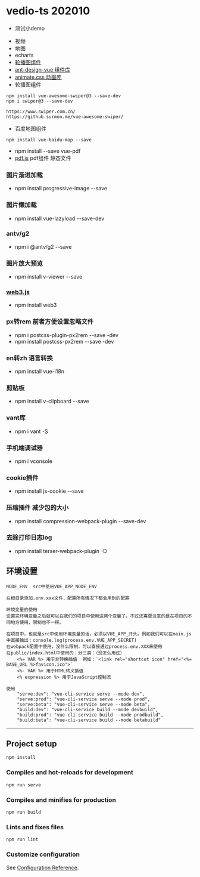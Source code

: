 # vedio-ts 202010

* 测试小demo
- 视频
- 地图
- echarts
- [轮播图组件](https://www.npmjs.com/package/wxp-swiper)
- [ant-design-vue 组件库](https://www.antdv.com/docs/vue/getting-started-cn/)
- [animate.css 动画库](https://animate.style/#usage)
- 轮播图组件
```
npm install vue-awesome-swiper@3 --save-dev
npm i swiper@3 --save-dev

https://www.swiper.com.cn/
https://github.surmon.me/vue-awesome-swiper/
```
- 百度地图组件
```
npm install vue-baidu-map --save
```
- npm install --save vue-pdf
- [pdf.js](https://jackiehao.blog.csdn.net/article/details/109453645) pdf组件 静态文件

### 图片渐进加载
- npm install progressive-image --save
### 图片懒加载
- npm install vue-lazyload --save-dev

### antv/g2
-  npm i @antv/g2 --save

### 图片放大预览
- npm install v-viewer --save

### [web3.js](https://web3.tryblockchain.org/web3-js-in-action.html)
- npm install web3

### px转rem 前者方便设置忽略文件
- npm i postcss-plugin-px2rem  --save -dev
- npm install postcss-px2rem --save -dev

### en转zh 语言转换
- npm install vue-i18n

### 剪贴板
- npm install v-clipboard --save

### vant库
- npm i vant -S

### 手机端调试器
- npm i vconsole

### cookie插件
- npm install js-cookie --save

### 压缩插件 减少包的大小
- npm install compression-webpack-plugin --save-dev

### 去除打印日志log
- npm install terser-webpack-plugin -D

## 环境设置
```
NODE_ENV  src中使用VUE_APP_NODE_ENV

在根目录添加.env.xxx文件，配置所有情况下都会用到的配置

环境变量的使用
设置完环境变量之后就可以在我们的项目中使用这两个变量了。不过还需要注意的是在项目的不同地方使用，限制也不一样。

在项目中，也就是src中使用环境变量的话，必须以VUE_APP_开头。例如我们可以在main.js中直接输出：console.log(process.env.VUE_APP_SECRET)
在webpack配置中使用，没什么限制，可以直接通过process.env.XXX来使用
在public/index.html中使用的：分三类：（没怎么用过）
	<%= VAR %> 用于非转换插值  例如：`<link rel="shortcut icon" href="<%= BASE_URL %>favicon.ico">`
	<%- VAR %> 用于HTML转义插值
	<% expression %> 用于JavaScript控制流  
	
使用
	"serve:dev": "vue-cli-service serve --mode dev",
	"serve:prod": "vue-cli-service serve --mode prod",
	"serve:beta": "vue-cli-service serve --mode beta",
	"build:dev": "vue-cli-service build --mode devbuild",
	"build:prod": "vue-cli-service build --mode prodbuild",
	"build:beta": "vue-cli-service build --mode betabuild"
```

--------------------------------------

## Project setup
```
npm install
```

### Compiles and hot-reloads for development
```
npm run serve
```

### Compiles and minifies for production
```
npm run build
```

### Lints and fixes files
```
npm run lint
```

### Customize configuration
See [Configuration Reference](https://cli.vuejs.org/config/).
